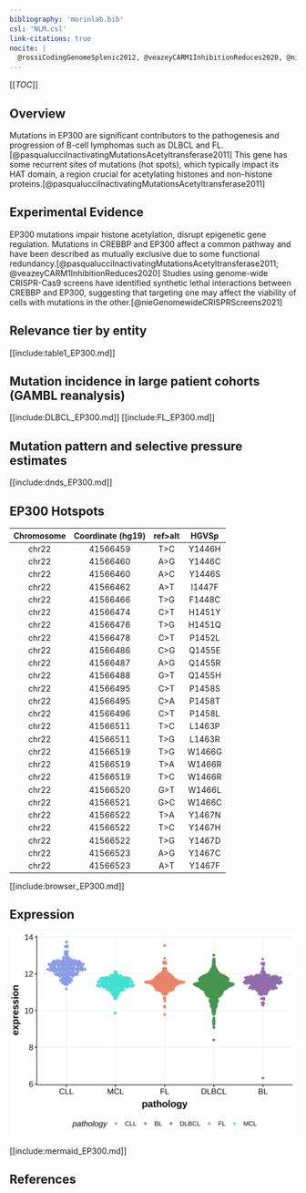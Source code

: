 ```yaml
---
bibliography: 'morinlab.bib'
csl: 'NLM.csl'
link-citations: true
nocite: |
  @rossiCodingGenomeSplenic2012, @veazeyCARM1InhibitionReduces2020, @nieGenomewideCRISPRScreens2021, @pasqualucciInactivatingMutationsAcetyltransferase2011, 
---
```

[[_TOC_]]

## Overview
Mutations in EP300 are significant contributors to the pathogenesis and progression of B-cell lymphomas such as DLBCL and FL.[@pasqualucciInactivatingMutationsAcetyltransferase2011] This gene has some recurrent sites of mutations (hot spots), which typically impact its HAT domain, a region crucial for acetylating histones and non-histone proteins.[@pasqualucciInactivatingMutationsAcetyltransferase2011]

## Experimental Evidence
EP300 mutations impair histone acetylation, disrupt epigenetic gene regulation. Mutations in CREBBP and EP300 affect a common pathway and have been described as mutually exclusive due to some functional redundancy.[@pasqualucciInactivatingMutationsAcetyltransferase2011; @veazeyCARM1InhibitionReduces2020]
Studies using genome-wide CRISPR-Cas9 screens have identified synthetic lethal interactions between CREBBP and EP300, suggesting that targeting one may affect the viability of cells with mutations in the other.[@nieGenomewideCRISPRScreens2021]



## Relevance tier by entity

[[include:table1_EP300.md]]

## Mutation incidence in large patient cohorts (GAMBL reanalysis)

[[include:DLBCL_EP300.md]]
[[include:FL_EP300.md]]

## Mutation pattern and selective pressure estimates

[[include:dnds_EP300.md]]

## EP300 Hotspots

| Chromosome |Coordinate (hg19) | ref>alt | HGVSp | 
 | :---:| :---: | :--: | :---: |
|chr22|41566459|T>C|Y1446H|
|chr22|41566460|A>G|Y1446C|
|chr22|41566460|A>C|Y1446S|
|chr22|41566462|A>T|I1447F|
|chr22|41566466|T>G|F1448C|
|chr22|41566474|C>T|H1451Y|
|chr22|41566476|T>G|H1451Q|
|chr22|41566478 | C>T | P1452L |
|chr22|41566486|C>G|Q1455E|
|chr22|41566487|A>G|Q1455R|
|chr22|41566488|G>T|Q1455H|
|chr22|41566495|C>T|P1458S|
|chr22|41566495|C>A|P1458T|
|chr22|41566496|C>T|P1458L|
|chr22|41566511|T>C|L1463P|
|chr22|41566511|T>G|L1463R|
|chr22|41566519|T>G|W1466G|
|chr22|41566519|T>A|W1466R|
|chr22|41566519|T>C|W1466R|
|chr22|41566520|G>T|W1466L|
|chr22|41566521|G>C|W1466C|
|chr22| 41566522 | T>A | Y1467N |
|chr22| 41566522 | T>C | Y1467H |
|chr22| 41566522 | T>G | Y1467D |
|chr22| 41566523 | A>G | Y1467C |
|chr22| 41566523 | A>T | Y1467F |

[[include:browser_EP300.md]]

## Expression
![](images/gene_expression/EP300_by_pathology.svg)

[[include:mermaid_EP300.md]]

## References

<!-- ORIGIN: 21390126 -->
<!-- FL: pasqualucciInactivatingMutationsAcetyltransferase2011a -->
<!-- BL: paneaWholeGenomeLandscape2019 -->
<!-- MZL: rossiCodingGenomeSplenic2012c -->
<!-- DLBCL: pasqualucciInactivatingMutationsAcetyltransferase2011a -->
